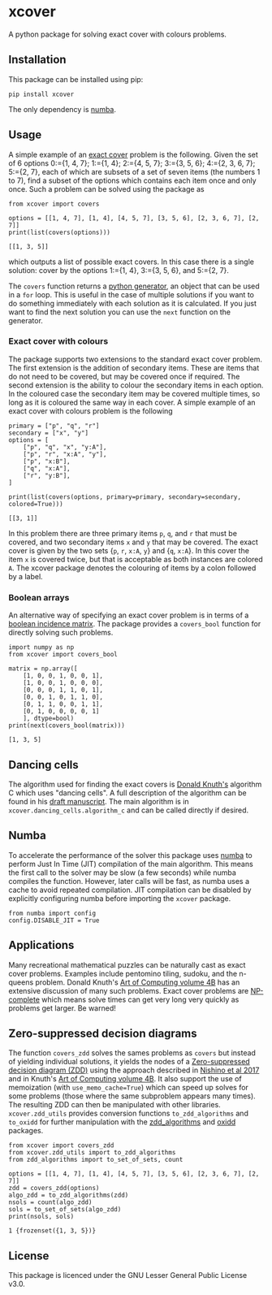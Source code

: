 # xcover

A python package for solving exact cover with colours problems.

## Installation

This package can be installed using pip:

```
pip install xcover
```
The only dependency is [numba](https://numba.pydata.org/).

## Usage

A simple example of an [exact cover](https://en.wikipedia.org/wiki/Exact_cover) problem is the following. Given the set of 6 options
0:={1, 4, 7}; 1:={1, 4}; 2:={4, 5, 7}; 3:={3, 5, 6}; 4:={2, 3, 6, 7}; 5:={2, 7}, each of which are subsets of a set of seven items (the numbers 1 to 7), find a subset of the options which contains each item once and only once. Such a problem can be solved using the package as

```
from xcover import covers

options = [[1, 4, 7], [1, 4], [4, 5, 7], [3, 5, 6], [2, 3, 6, 7], [2, 7]]
print(list(covers(options)))
```

```
[[1, 3, 5]]
```
which outputs a list of possible exact covers. In this case there is a single solution: cover by the options 1:={1, 4}, 3:={3, 5, 6}, and 5:={2, 7}.

The `covers` function returns a [python generator](https://wiki.python.org/moin/Generators), an object that can be used in a `for` loop. This is useful in the case of multiple solutions if you want to do something immediately with each solution as it is calculated. If you just want to find the next solution you can use the `next` function on the generator.

### Exact cover with colours

The package supports two extensions to the standard exact cover problem. The first extension is the addition of secondary items. These are items that do not need to be covered, but may be covered once if required. The second extension is the ability to colour the secondary items in each option. In the coloured case the secondary item may be covered multiple times, so long as it is coloured the same way in each cover. A simple example of an exact cover with colours problem is the following

```
primary = ["p", "q", "r"]
secondary = ["x", "y"]
options = [
    ["p", "q", "x", "y:A"],
    ["p", "r", "x:A", "y"],
    ["p", "x:B"],
    ["q", "x:A"],
    ["r", "y:B"],
]

print(list(covers(options, primary=primary, secondary=secondary, colored=True)))
```

```
[[3, 1]]
```
In this problem there are three primary items `p`, `q`, and `r` that must be covered, and two secondary items `x` and `y` that may be covered. The exact cover is given by the two sets {`p`, `r`, `x:A`, `y`} and {`q`, `x:A`}. In this cover the item `x` is covered twice, but that is acceptable as both instances are colored `A`. The xcover package denotes the colouring of items by a colon followed by a label.

### Boolean arrays

An alternative way of specifying an exact cover problem is in terms of a [boolean incidence matrix](https://en.wikipedia.org/wiki/Exact_cover#Incidence_matrix). The package provides a `covers_bool` function for directly solving such problems.

```
import numpy as np
from xcover import covers_bool

matrix = np.array([
    [1, 0, 0, 1, 0, 0, 1],
    [1, 0, 0, 1, 0, 0, 0],
    [0, 0, 0, 1, 1, 0, 1],
    [0, 0, 1, 0, 1, 1, 0],
    [0, 1, 1, 0, 0, 1, 1],
    [0, 1, 0, 0, 0, 0, 1]
    ], dtype=bool)
print(next(covers_bool(matrix)))
```

```
[1, 3, 5]
```

## Dancing cells

The algorithm used for finding the exact covers is [Donald Knuth's](https://www-cs-faculty.stanford.edu/~knuth/) algorithm C which uses "dancing cells". A full description of the algorithm can be found in his [draft manuscript](https://www-cs-faculty.stanford.edu/~knuth/fasc7a.ps.gz). The main algorithm is in `xcover.dancing_cells.algorithm_c` and can be called directly if desired.

## Numba

To accelerate the performance of the solver this package uses [numba](https://numba.pydata.org/) to perform Just In Time (JIT) compilation of the main algorithm. This means the first call to the solver may be slow (a few seconds) while numba compiles the function. However, later calls will be fast, as numba uses a cache to avoid repeated compilation. JIT compilation can be disabled by explicitly configuring numba before importing the `xcover` package.

```
from numba import config
config.DISABLE_JIT = True
```

## Applications

Many recreational mathematical puzzles can be naturally cast as exact cover problems. Examples include pentomino tiling, sudoku, and the n-queens problem. Donald Knuth's [Art of Computing volume 4B](https://www-cs-faculty.stanford.edu/~knuth/taocp.html) has an extensive discussion of many such problems. Exact cover problems are [NP-complete](https://en.wikipedia.org/wiki/NP-completeness) which means solve times can get very long very quickly as problems get larger. Be warned!


## Zero-suppressed decision diagrams

The function `covers_zdd` solves the sames problems as `covers` but instead of yielding individual solutions, it yields the nodes of a [Zero-suppressed decision diagram (ZDD)](https://en.wikipedia.org/wiki/Zero-suppressed_decision_diagram) using the approach described in [Nishino et al 2017](https://doi.org/10.1609/aaai.v31i1.10662) and in Knuth's [Art of Computing volume 4B](https://www-cs-faculty.stanford.edu/~knuth/taocp.html). It also support the use of memoization (with `use_memo_cache=True`) which can speed up solves for some problems (those where the same subproblem appears many times). The resulting ZDD can then be manipulated with other libraries. `xcover.zdd_utils` provides conversion functions `to_zdd_algorithms` and `to_oxidd` for further manipulation with the [zdd_algorithms](https://github.com/Thilo-J/zdd_algorithms) and [oxidd](https://github.com/OxiDD/oxidd) packages.

```
from xcover import covers_zdd
from xcover.zdd_utils import to_zdd_algorithms
from zdd_algorithms import to_set_of_sets, count

options = [[1, 4, 7], [1, 4], [4, 5, 7], [3, 5, 6], [2, 3, 6, 7], [2, 7]]
zdd = covers_zdd(options)
algo_zdd = to_zdd_algorithms(zdd)
nsols = count(algo_zdd)
sols = to_set_of_sets(algo_zdd)
print(nsols, sols)
```

```
1 {frozenset({1, 3, 5})}
```


## License

This package is licenced under the GNU Lesser General Public License v3.0.
